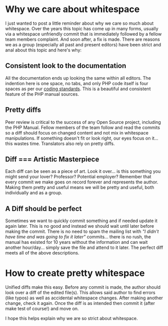 # Why we care about whitespace
I just wanted to post a little reminder about why we care so much about whitespace.
Over the years this topic has come up in many forms, usually via a whitespace unfriendly
commit that is immediately followed by a fellow team members complaint. And soon after,
a fix is made. There are reasons we as a group (especially all past and present editors)
have been strict and anal about this topic and here's why:

## Consistent look to the documentation
All the documentation ends up looking the same within all editors. The indention here is one
space, no tabs, and only PHP code itself is four spaces as per our [coding standards](http://pear.php.net/manual/en/standards.php).
This is a beautiful and consistent feature of the PHP manual sources.

## Pretty diffs
Peer review is critical to the success of any Open Source project, including the PHP Manual.
Fellow members of the team follow and read the commits so a diff should focus on changed content
and not mix in whitespace manipulations. If something doesn't fit or look right, our eyes focus on it...
this wastes time. Translators also rely on pretty diffs.

## Diff === Artistic Masterpiece
Each diff can be seen as a piece of art. Look it over... is this something you might send your lover?
Professor? Potential employer? Remember that every commit we make goes on record forever and represents
the author. Making them pretty and useful means we will be pretty and useful, both individually and as a group.

## A Diff should be perfect
Sometimes we want to quickly commit something and if needed update it again later. This is no good and
instead we should wait until later before making the commit. There is no need to spam the mailing list
with *"I didn't have time and was going to fix it later"* commits… there is no rush, the manual has existed
for 10 years without the information and can wait another hour/day... simply save the file and attend to it later.
The perfect diff meets all of the above descriptions.

# How to create pretty whitespace
Unified diffs make this easy. Before any commit is made, the author should look over a diff of the
edited file(s). This allows said author to find errors (like typos) as well as accidental whitespace
changes. After making another change, check it again. Once the diff is as intended then commit it
(after make test of course!) and move on.

I hope this helps explain why we are so strict about whitespace.
